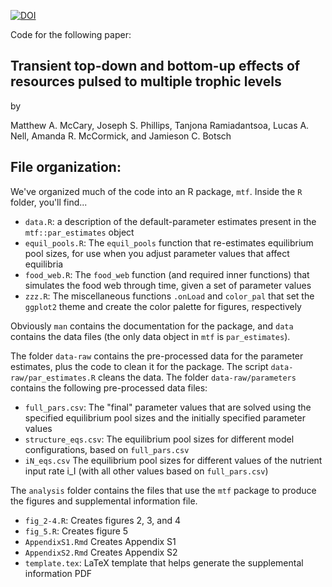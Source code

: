 [![DOI](https://zenodo.org/badge/DOI/10.5281/zenodo.3981035.svg)](https://doi.org/10.5281/zenodo.3981035)



Code for the following paper:

Transient top-down and bottom-up effects of resources pulsed to multiple trophic levels
-------

by 

Matthew A. McCary, Joseph S. Phillips, Tanjona Ramiadantsoa, Lucas A. Nell,
Amanda R. McCormick, and Jamieson C. Botsch



## File organization:


We've organized much of the code into an R package, `mtf`.
Inside the `R` folder, you'll find...

- `data.R`: a description of the default-parameter estimates present in the `mtf::par_estimates` object
- `equil_pools.R`: The `equil_pools` function that re-estimates equilibrium pool sizes, for use when you adjust parameter values that affect equilibria
- `food_web.R`: The `food_web` function (and required inner functions) that simulates the food web through time, given a set of parameter values
- `zzz.R`: The miscellaneous functions `.onLoad` and `color_pal` that set the `ggplot2` theme and create the color palette for figures, respectively

Obviously `man` contains the documentation for the package, and
`data` contains the data files (the only data object in `mtf` is `par_estimates`).

The folder `data-raw` contains the pre-processed data for the parameter estimates, plus
the code to clean it for the package.
The script `data-raw/par_estimates.R` cleans the data.
The folder `data-raw/parameters` contains the following pre-processed data files:

- `full_pars.csv`: The "final" parameter values that are solved using the specified equilibrium pool sizes and the initially specified parameter values
- `structure_eqs.csv`: The equilibrium pool sizes for different model configurations, based on `full_pars.csv`
- `iN_eqs.csv` The equilibrium pool sizes for different values of the nutrient input rate i_I (with all other values based on `full_pars.csv`)


The `analysis` folder contains the files that use the `mtf` package to produce the
figures and supplemental information file.

- `fig_2-4.R`: Creates figures 2, 3, and 4
- `fig_5.R`: Creates figure 5
- `AppendixS1.Rmd` Creates Appendix S1
- `AppendixS2.Rmd` Creates Appendix S2
- `template.tex`: LaTeX template that helps generate the supplemental information PDF
